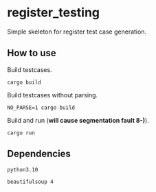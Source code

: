 # register_testing

Simple skeleton for register test case generation.

## How to use

Build testcases.

`cargo build`

Build testcases without parsing.

`NO_PARSE=1 cargo build`

Build and run (**will cause segmentation fault 8-)**).

`cargo run`

## Dependencies

`python3.10`

`beautifulsoup 4`
